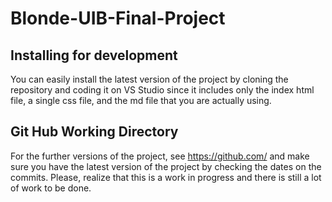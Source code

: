 # Blonde-UIB-Final-Project

## Installing for development

You can easily install the latest version of the project by cloning the repository and coding it on VS Studio since it includes only the index html file, a single css file, and the md file that you are actually using.

## Git Hub Working Directory

For the further versions of the project, see https://github.com/ and make sure you have the latest version of the project by checking the dates on the commits. Please, realize that this is a work in progress and there is still a lot of work to be done.